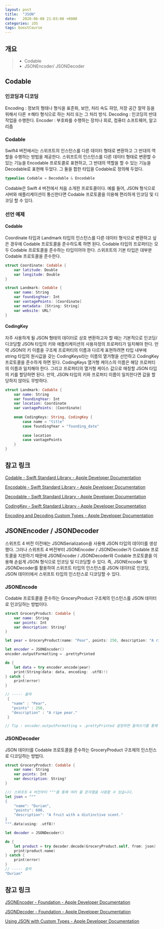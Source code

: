 ```yaml
---
layout: post
title:  "JSON"
date:   2020-06-08 21:03:00 +0900
categories: iOS
tags: boostCourse
---
```


## 개요
> * Codable
> * JSONEncoder/ JSONDecoder

## Codable

### 인코딩과 디코딩
Encoding : 정보의 형태나 형식을 표준화, 보안, 처리 속도 햐앙, 저장 공간 절약 등을 위해서 다른 ㅎ해타 형식으로 하는 처리 또는 그 처리 방식.
Decoding : 인코딩의 반대 작업을 수행한다.
Encoder : 부호롸를 수행하는 장치나 회로, 컴퓨터 소프트웨어, 알고리즘

### Codable
Swift4 버전에서는 스위프트의 인스턴스를 다른 데이터 형태로 변환하고 그 반대의 역할을 수행하는 방법을 제공한다. 스위프트의 인스턴스를 다른 데이터 형태로 변환할 수 있는 기능을 Encodable 프로토콜로 표현하고, 그 반대의 역할을 할 수 있는 기능을 Decodable로 표현해 두었다. 그 둘을 합한 타입을 Codable로 정의해 두었다.

```swift
typealias Codable = Decodable & Encodable
```

Codable은 Swift 4 버전에서 처음 소개한 프로토콜이다. 예를 들어, JSON 형식으로 서버와 애플리케이션이 통신한다면 Codable 프로토콜을 이용해 편리하게 인코딩 및 디코딩 할 수 있다.

### 선언 예제
#### Codable
Coordinate 타입과 Landmark 타입의 인스턴스를 다른 데이터 형식으로 변환하고 싶은 경우에 Codable 프로토콜을 준수하도록 하면 된다. Codable 타입의 프로퍼티는 모두 Codable 프로토콜을 준수하는 타입이어야 한다. 스위프트의 기본 타입은 대부분 Codable 프로토콜을 준수한다.

```swift
struct Coordinate: Codable {
	var latitude: Double
	var longitude: Double
}

struct Landmark: Codable {
    var name: String
    var foundingYear: Int
    var vantagePoints: [Coordinate]
    var metadata: [String: String]
    var website: URL?
}
```

#### CodingKey
자주 사용하게 될 JSON 형태의 데이터로 상호 변환하고자 할 때는 기본적으로 인코딩/디코딩할 JSON 타입의 키와 애플리케이션의 사용자정의 프로퍼티가 일치해야 한다. 만약 JSON의 키 이름을 구조체 프로퍼티의 이름과 다르게 표현하려면 타입 내부에 string 타입의 원시값을 갖는 CodingKeys라는 이름의 열거형을 선언하고 CodingKey 프로토콜을 준수하게 하면 된다. CodingKeys 열거형 케이스의 이름은 해당 프로퍼티의 이름과 일치해야 한다. 그리고 프로퍼티의 열거형 케이스 값으로 매칭할 JSON 타입의 키를 할당하면 된다. 만약, JSON 타입의 키와 프로퍼티 이름이 일치한다면 값을 할당하지 않아도 무방하다.

```swift
struct Landmark: Codable {
    var name: String
    var foundingYear: Int
    var location: Coordinate
    var vantagePoints: [Coordinate]
    
    enum CodingKeys: String, CodingKey {
        case name = "title"
        case foundingYear = "founding_date"
        
        case location
        case vantagePoints
    }
}
```

## 참고 링크

[Codable - Swift Standard Library - Apple Developer Documentation](https://developer.apple.com/documentation/swift/codable)

[Encodable - Swift Standard Library - Apple Developer Documentation](https://developer.apple.com/documentation/swift/encodable)

[Decodable - Swift Standard Library - Apple Developer Documentation](https://developer.apple.com/documentation/swift/decodable)

[CodingKey - Swift Standard Library - Apple Developer Documentation](https://developer.apple.com/documentation/swift/codingkey)

[Encoding and Decoding Custom Types - Apple Developer Documentation](https://developer.apple.com/documentation/foundation/archives_and_serialization/encoding_and_decoding_custom_types)

## JSONEncoder / JSONDecoder

스위프트 4 버전 이전에는 JSONSerialization을 사용해 JSON 타입의 데이터를 생성했다. 그러나 스위프트 4 버전부터 JSONEncoder / JSONDecoder가 Codable 프로토콜을 지원하기 때문에 JSONEncoder / JSONDecoder와 Codable 프로토콜을 이용해 손쉽게 JSON 형식으로 인코딩 및 디코딩할 수 있다. 즉, JSONEncoder 및 JSONDecoder를 활용하여 스위프트 타입의 인스턴스를 JSON 데이터로 인코딩, JSON 데이터에서 스위프트 타입의 인스턴스로 디코딩할 수 있다.

### JSONEncode
Codable 프로토콜을 준수하는 GroceryProduct 구조체의 인스턴스를 JSON 데이터로 인코딩하는 방법이다.

```swift
struct GroceryProduct: Codable {
    var name: String
    var points: Int
    var description: String?
}

let pear = GroceryProduct(name: "Pear", points: 250, description: "A ripe pear.")

let encoder = JSONEncoder()
encoder.outputFormatting = .prettyPrinted

do {
	let data = try encoder.encode(pear)
	print(String(data: data, encoding: .utf8)!)
} catch {
	print(error)
}

// ----- 출력
 {
   "name" : "Pear",
   "points" : 250,
   "description" : "A ripe pear."
 }

// Tip : encoder.outputFormatting = .prettyPrinted 설정하면 들여쓰기를 통해 가독성이 좋게 출력해줍니다.
``` 

### JSONDecoder
JSON 데이터를 Codable 프로토콜을 준수하는 GroceryProduct 구조체의 인스턴스로 디코딩하는 방법다.

```swift
struct GroceryProduct: Codable {
    var name: String
    var points: Int
    var description: String?
}

/// 스위프트 4 버전부터 """를 통해 여러 줄 문자열을 사용할 수 있습니다.
let json = """
{
    "name": "Durian",
    "points": 600,
    "description": "A fruit with a distinctive scent."
}
""".data(using: .utf8)!

let decoder = JSONDecoder()

do {
	let product = try decoder.decode(GroceryProduct.self, from: json)
	print(product.name)
} catch {
	print(error)
}
// ----- 출력 
"Durian"
```

## 참고 링크

[JSONEncoder - Foundation - Apple Developer Documentation](https://developer.apple.com/documentation/foundation/jsonencoder)

[JSONDecoder - Foundation - Apple Developer Documentation](https://developer.apple.com/documentation/foundation/jsondecoder)

[Using JSON with Custom Types - Apple Developer Documentation](https://developer.apple.com/documentation/foundation/archives_and_serialization/using_json_with_custom_types)